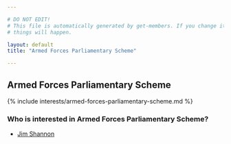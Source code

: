 ```yaml
---

# DO NOT EDIT!
# This file is automatically generated by get-members. If you change it, bad
# things will happen.

layout: default
title: "Armed Forces Parliamentary Scheme"

---
```


## Armed Forces Parliamentary Scheme

{% include interests/armed-forces-parliamentary-scheme.md %}

### Who is interested in Armed Forces Parliamentary Scheme?


* [Jim Shannon](/members/jim-shannon.html)
